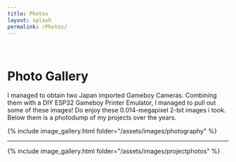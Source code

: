 ```yaml
---
title: Photos
layout: splash
permalink: /Photos/
---
```


# <br> Photo Gallery

I managed to obtain two Japan imported Gameboy Cameras. Combining them with a DIY ESP32 Gameboy Printer Emulator, I managed to pull out some of these images! Do enjoy these 0.014-megapixel 2-bit images i took. Below them is a photodump of my projects over the years.

{% include image_gallery.html folder="/assets/images/photography" %}

___

{% include image_gallery.html folder="/assets/images/projectphotos" %}


